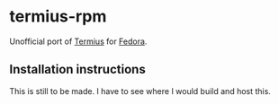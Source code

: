 # termius-rpm

Unofficial port of [Termius](https://termius.com/) for [Fedora](https://fedoraproject.org/).

## Installation instructions
This is still to be made. I have to see where I would build and host this.
